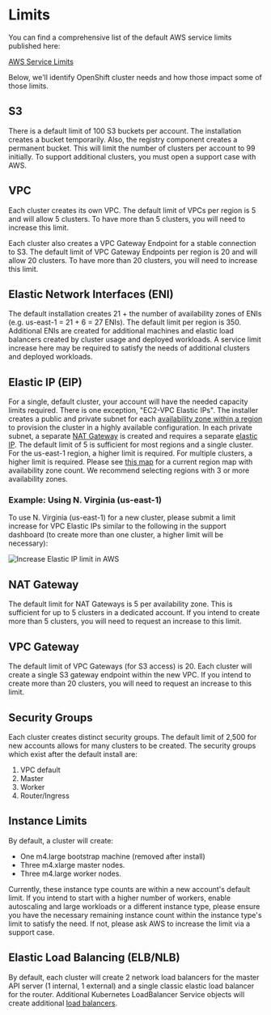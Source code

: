 # Limits

You can find a comprehensive list of the default AWS service limits published here:

[AWS Service Limits][service-limits]

Below, we'll identify OpenShift cluster needs and how those impact some of those limits.

## S3

There is a default limit of 100 S3 buckets per account. The installation creates a bucket temporarily. Also, the
registry component creates a permanent bucket. This will limit the number of clusters per account to 99 initially. To
support additional clusters, you must open a support case with AWS.

## VPC

Each cluster creates its own VPC. The default limit of VPCs per region is 5 and will allow 5 clusters. To have more
than 5 clusters, you will need to increase this limit.

Each cluster also creates a VPC Gateway Endpoint for a stable connection to S3. The default limit of VPC Gateway 
Endpoints per region is 20 and will allow 20 clusters. To have more than 20 clusters, you will need to increase this 
limit.

## Elastic Network Interfaces (ENI)

The default installation creates 21 + the number of availability zones of ENIs (e.g. us-east-1 = 21 + 6 = 27 ENIs).
The default limit per region is 350. Additional ENIs are created for additional machines and elastic load balancers
created by cluster usage and deployed workloads. A service limit increase here may be required to satisfy the needs of
additional clusters and deployed workloads.

## Elastic IP (EIP)

For a single, default cluster, your account will have the needed capacity limits required. There is one exception,
"EC2-VPC Elastic IPs". The installer creates a public and private subnet for each
[availability zone within a region][availability-zones] to provision the cluster in a highly available configuration. In
each private subnet, a separate [NAT Gateway][nat-gateways] is created and requires a separate [elastic IP][elastic-ip].
The default limit of 5 is sufficient for most regions and a single cluster. For the us-east-1 region, a higher limit is
required. For multiple clusters, a higher limit is required. Please see [this map][az-map] for a current region map with
availability zone count. We recommend selecting regions with 3 or more availability zones.

### Example: Using N. Virginia (us-east-1)

To use N. Virginia (us-east-1) for a new cluster, please submit a limit increase for VPC Elastic IPs similar to the
following in the support dashboard (to create more than one cluster, a higher limit will be necessary):

![Increase Elastic IP limit in AWS](images/support_increase_elastic_ip.png)

## NAT Gateway

The default limit for NAT Gateways is 5 per availability zone. This is sufficient for up to 5 clusters in a dedicated
account. If you intend to create more than 5 clusters, you will need to request an increase to this limit.

## VPC Gateway

The default limit of VPC Gateways (for S3 access) is 20. Each cluster will create a single S3 gateway endpoint within
the new VPC. If you intend to create more than 20 clusters, you will need to request an increase to this limit.

## Security Groups

Each cluster creates distinct security groups. The default limit of 2,500 for new accounts allows for many clusters
to be created. The security groups which exist after the default install are:

  1. VPC default
  1. Master
  1. Worker
  1. Router/Ingress

## Instance Limits

By default, a cluster will create:

* One m4.large bootstrap machine (removed after install)
* Three m4.xlarge master nodes.
* Three m4.large worker nodes.

Currently, these instance type counts are within a new account's default limit.
If you intend to start with a higher number of workers, enable autoscaling and large workloads
or a different instance type, please ensure you have the necessary remaining instance count within the instance type's
limit to satisfy the need. If not, please ask AWS to increase the limit via a support case.

## Elastic Load Balancing (ELB/NLB)

By default, each cluster will create 2 network load balancers for the master API server (1 internal, 1 external) and a
single classic elastic load balancer for the router. Additional Kubernetes LoadBalancer Service objects will create
additional [load balancers][load-balancing].

[availability-zones]: https://docs.aws.amazon.com/AWSEC2/latest/UserGuide/using-regions-availability-zones.html
[az-map]: https://aws.amazon.com/about-aws/global-infrastructure/
[elastic-ip]: https://docs.aws.amazon.com/AWSEC2/latest/UserGuide/elastic-ip-addresses-eip.html
[load-balancing]: https://aws.amazon.com/elasticloadbalancing/
[nat-gateways]: https://docs.aws.amazon.com/vpc/latest/userguide/vpc-nat-gateway.html
[service-limits]: https://docs.aws.amazon.com/general/latest/gr/aws_service_limits.html
